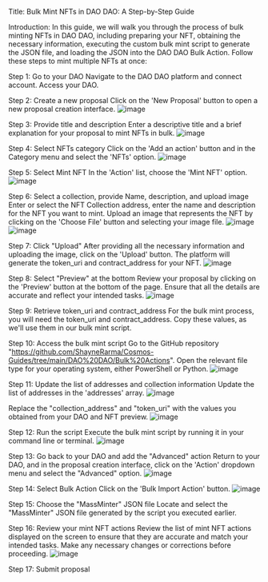 Title: Bulk Mint NFTs in DAO DAO: A Step-by-Step Guide

Introduction:
In this guide, we will walk you through the process of bulk minting NFTs in DAO DAO, including preparing your NFT, obtaining the necessary information, executing the custom bulk mint script to generate the JSON file, and loading the JSON into the DAO DAO Bulk Action. Follow these steps to mint multiple NFTs at once:

Step 1: Go to your DAO
Navigate to the DAO DAO platform and connect account. Access your DAO.

Step 2: Create a new proposal
Click on the 'New Proposal' button to open a new proposal creation interface.
![image](https://user-images.githubusercontent.com/34254288/235110213-f7bb9578-abfe-4b94-aef2-227593276a71.png)

Step 3: Provide title and description
Enter a descriptive title and a brief explanation for your proposal to mint NFTs in bulk.
![image](https://user-images.githubusercontent.com/34254288/235110270-049b1c57-a4cd-4fa1-9524-7ffaf0d1c2b7.png)

Step 4: Select NFTs category
Click on the 'Add an action' button and in the Category menu and select the 'NFTs' option.
![image](https://user-images.githubusercontent.com/34254288/235110308-5ec75a75-0b0e-4fab-93a2-29f36d574053.png)

Step 5: Select Mint NFT
In the 'Action' list, choose the 'Mint NFT' option.
![image](https://user-images.githubusercontent.com/34254288/235110346-5ab141bc-f06f-42dd-9f14-21472fd02213.png)

Step 6: Select a collection, provide Name, description, and upload image
Enter or select the NFT Collection address, enter the name and description for the NFT you want to mint. Upload an image that represents the NFT by clicking on the 'Choose File' button and selecting your image file.
![image](https://user-images.githubusercontent.com/34254288/235110386-88f52020-7463-4617-a0ac-3a50157de563.png)
![image](https://user-images.githubusercontent.com/34254288/235110479-8ff0f4f3-0171-48e2-a85c-f1d996eee4aa.png)

Step 7: Click "Upload"
After providing all the necessary information and uploading the image, click on the 'Upload' button. The platform will generate the token_uri and contract_address for your NFT.
![image](https://user-images.githubusercontent.com/34254288/235110597-b0a8af38-2219-47be-b825-730f6a7f74a7.png)

Step 8: Select "Preview" at the bottom
Review your proposal by clicking on the 'Preview' button at the bottom of the page. Ensure that all the details are accurate and reflect your intended tasks.
![image](https://user-images.githubusercontent.com/34254288/235110650-69cc8846-dbad-4868-be81-3697ec1a87c3.png)

Step 9: Retrieve token_uri and contract_address
For the bulk mint process, you will need the token_uri and contract_address. Copy these values, as we'll use them in our bulk mint script.

Step 10: Access the bulk mint script
Go to the GitHub repository "https://github.com/ShayneRarma/Cosmos-Guides/tree/main/DAO%20DAO/Bulk%20Actions". Open the relevant file type for your operating system, either PowerShell or Python.
![image](https://user-images.githubusercontent.com/34254288/235110724-a7040b4d-28c3-45a9-be1b-27ff8568d8ec.png)

Step 11: Update the list of addresses and collection information
Update the list of addresses in the 'addresses' array.
![image](https://user-images.githubusercontent.com/34254288/235110764-50ea653a-1bc0-484f-b561-4bc9ff7646f8.png)

Replace the "collection_address" and "token_uri" with the values you obtained from your DAO and NFT preview.
![image](https://user-images.githubusercontent.com/34254288/235110819-8b5d81db-1722-4501-ab8e-1ea9af5033df.png)

Step 12: Run the script
Execute the bulk mint script by running it in your command line or terminal.
![image](https://user-images.githubusercontent.com/34254288/235110864-b5984f42-0610-41a6-a362-cecf43fd3c0f.png)

Step 13: Go back to your DAO and add the "Advanced" action
Return to your DAO, and in the proposal creation interface, click on the 'Action' dropdown menu and select the "Advanced" option.
![image](https://user-images.githubusercontent.com/34254288/235110921-8e1c5c89-91bc-47c6-8e54-d870bf79b9e8.png)

Step 14: Select Bulk Action
Click on the 'Bulk Import Action' button.
![image](https://user-images.githubusercontent.com/34254288/235110940-62188c3a-9b02-4f25-b495-c8214342aa26.png)

Step 15: Choose the "MassMinter" JSON file
Locate and select the "MassMinter" JSON file generated by the script you executed earlier.

Step 16: Review your mint NFT actions
Review the list of mint NFT actions displayed on the screen to ensure that they are accurate and match your intended tasks. Make any necessary changes or corrections before proceeding.
![image](https://user-images.githubusercontent.com/34254288/235111120-65ba088b-27fc-44bc-93a1-48ce29133d0b.png)

Step 17: Submit proposal
